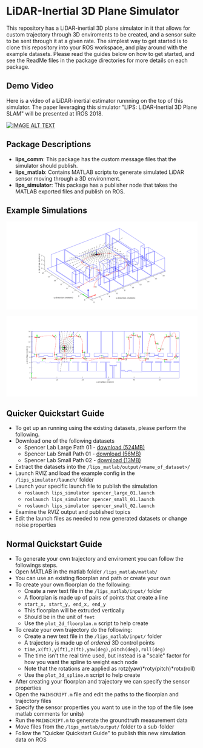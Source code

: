 # LiDAR-Inertial 3D Plane Simulator

This repository has a LiDAR-inertial 3D plane simulator in it that allows for custom trajectory through 3D enviroments to be created, and a sensor suite to be sent through it at a given rate.
The simplest way to get started is to clone this repository into your ROS workspace, and play around with the example datasets.
Please read the guides below on how to get started, and see the ReadMe files in the package directories for more details on each package.

## Demo Video

Here is a video of a LiDAR-inertial estimator runnning on the top of this simulator.
The paper leveraging this simulator "LIPS: LiDAR-Inertial 3D Plane SLAM" will be presented at IROS 2018.

[![IMAGE ALT TEXT](http://img.youtube.com/vi/O5XffJHLaRA/1.jpg)](http://www.youtube.com/watch?v=O5XffJHLaRA "LIPS: LiDAR-Inertial 3D Plane SLAM
")

## Package Descriptions

* **lips_comm**: This package has the custom message files that the simulator should publish.
* **lips_matlab**: Contains MATLAB scripts to generate simulated LiDAR sensor moving through a 3D environment.
* **lips_simulator**: This package has a publisher node that takes the MATLAB exported files and publish on ROS.


## Example Simulations

![example lidar run](pictures/example_run_04.png)

![example lidar run](pictures/example_run_02.png)
 


## Quicker Quickstart Guide

* To get up an running using the existing datasets, please perform the following.
* Download one of the following datasets
    * Spencer Lab Large Path 01 - [download (524MB)](https://drive.google.com/file/d/1Z2DIK18WNVal9TaXaP_viYBxn8iPKZ0n/view?usp=sharing)
    * Spencer Lab Small Path 01 - [download (56MB)](https://drive.google.com/file/d/1BhNEDcnNCD0MKM4sr1uBedKvbcqbi2sC/view?usp=sharing)
    * Spencer Lab Small Path 02 - [download (13MB)](https://drive.google.com/file/d/1_jRh9c9AHg0pxAzyyFX5wJH5rcpVbhES/view?usp=sharing)
* Extract the datasets into the `/lips_matlab/output/<name_of_dataset>/`
* Launch RVIZ and load the example config in the `/lips_simulator/launch/` folder
* Launch your specific launch file to publish the simulation
    * `roslaunch lips_simulator spencer_large_01.launch`
    * `roslaunch lips_simulator spencer_small_01.launch`
    * `roslaunch lips_simulator spencer_small_02.launch`
* Examine the RVIZ output and published topics
* Edit the launch files as needed to new generated datasets or change noise properties



## Normal Quickstart Guide

* To generate your own trajectory and enviroment you can follow the followings steps.
* Open MATLAB in the matlab folder `/lips_matlab/matlab/`
* You can use an existing floorplan and path or create your own
* To create your own floorplan do the following:
    * Create a new text file in the `/lips_matlab/input/` folder
    * A floorplan is made up of pairs of points that create a line
    * `start_x, start_y, end_x, end_y`
    * This floorplan will be extruded vertically
    * Should be in the unit of `feet`
    * Use the `plot_2d_floorplan.m` script to help create
* To create your own trajectory do the following:
    * Create a new text file in the `/lips_matlab/input/` folder
    * A trajectory is made up of *ordered* 3D control points
    * `time,x(ft),y(ft),z(ft),yaw(deg),pitch(deg),roll(deg)`
    * The time isn't the real time used, but instead is a "scale" factor for how you want the spline to weight each node
    * Note that the rotations are applied as rotz(yaw)*roty(pitch)*rotx(roll)
    * Use the `plot_3d_spline.m` script to help create
* After creating your floorplan and trajectory we can specify the sensor properties
* Open the `MAINSCRIPT.m` file and edit the paths to the floorplan and trajectory files
* Specify the sensor properties you want to use in the top of the file (see matlab comments for units)
* Run the `MAINSCRIPT.m` to generate the groundtruth measurement data
* Move files from the `/lips_matlab/output/` folder to a sub-folder
* Follow the "Quicker Quickstart Guide" to publish this new simulation data on ROS


